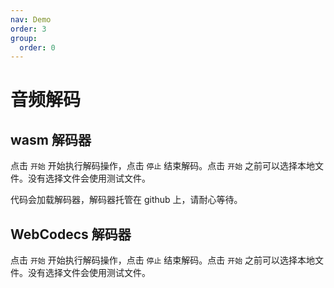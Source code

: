 ```yaml
---
nav: Demo
order: 3
group:
  order: 0
---
```


# 音频解码

## wasm 解码器

点击 ```开始``` 开始执行解码操作，点击 ```停止``` 结束解码。点击 ```开始``` 之前可以选择本地文件。没有选择文件会使用测试文件。

代码会加载解码器，解码器托管在 github 上，请耐心等待。

<code src="./audio-decode-wasm.tsx"></code>

## WebCodecs 解码器

点击 ```开始``` 开始执行解码操作，点击 ```停止``` 结束解码。点击 ```开始``` 之前可以选择本地文件。没有选择文件会使用测试文件。

<code src="./audio-decode-webcodecs.tsx"></code>